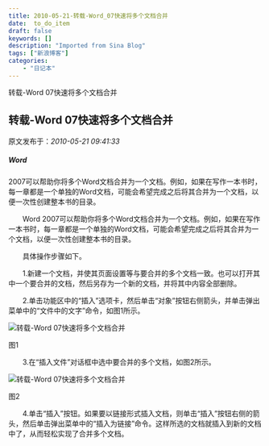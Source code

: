 ```yaml
---
title: 2010-05-21-转载-Word_07快速将多个文档合并
date:  to_do_item
draft: false
keywords: []
description: "Imported from Sina Blog"
tags: ["新浪博客"]
categories: 
    - "日记本"
---
```

转载-Word 07快速将多个文档合并
## 转载-Word 07快速将多个文档合并

 原文发布于：*2010-05-21 09:41:33*

##### Word
2007可以帮助你将多个Word文档合并为一个文档。例如，如果在写作一本书时，每一章都是一个单独的Word文档，可能会希望完成之后将其合并为一个文档，以便一次性创建整本书的目录。

　　Word
2007可以帮助你将多个Word文档合并为一个文档。例如，如果在写作一本书时，每一章都是一个单独的Word文档，可能会希望完成之后将其合并为一个文档，以便一次性创建整本书的目录。

　　具体操作步骤如下。

　　1.新建一个文档，并使其页面设置等与要合并的多个文档一致。也可以打开其中一个要合并的文档，然后另存为一个新的文档，并将其中内容全部删除。

　　2.单击功能区中的“插入”选项卡，然后单击“对象”按钮右侧箭头，并单击弹出菜单中的“文件中的文字”命令，如图1所示。

![转载-Word&nbsp;<wbr>07快速将多个文档合并](http&#58;//www.pcworld.com.cn/how_to_use/mirror/247.158.233/web/content_center/images_center/GSPS_Project_16/upload2007-11-05/U50DT20071105141534.jpg)

图1

　　3.在“插入文件”对话框中选中要合并的多个文档，如图2所示。

![转载-Word&nbsp;<wbr>07快速将多个文档合并](http&#58;//www.pcworld.com.cn/how_to_use/mirror/247.158.233/web/content_center/images_center/GSPS_Project_16/upload2007-11-05/U50DT20071105141548.jpg)

图2

　　4.单击“插入”按钮。如果要以链接形式插入文档，则单击“插入”按钮右侧的箭头，然后单击弹出菜单中的“插入为链接”命令。这样所选的文档就插入到新的文档中了，从而轻松实现了合并多个文档。


